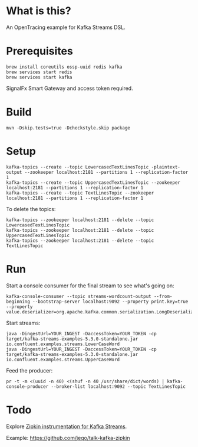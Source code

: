 # What is this?

An OpenTracing example for Kafka Streams DSL.

# Prerequisites

```
brew install coreutils ossp-uuid redis kafka
brew services start redis
brew services start kafka
```

SignalFx Smart Gateway and access token required.

# Build

```
mvn -Dskip.tests=true -Dcheckstyle.skip package 
```

# Setup

```
kafka-topics --create --topic LowercasedTextLinesTopic -plaintext-output --zookeeper localhost:2181 --partitions 1 --replication-factor 1
kafka-topics --create --topic UppercasedTextLinesTopic --zookeeper localhost:2181 --partitions 1 --replication-factor 1
kafka-topics --create --topic TextLinesTopic --zookeeper localhost:2181 --partitions 1 --replication-factor 1
```

To delete the topics:

```
kafka-topics --zookeeper localhost:2181 --delete --topic LowercasedTextLinesTopic
kafka-topics --zookeeper localhost:2181 --delete --topic UppercasedTextLinesTopic
kafka-topics --zookeeper localhost:2181 --delete --topic TextLinesTopic
```

# Run

Start a console consumer for the final stream to see what's going on:

```
kafka-console-consumer --topic streams-wordcount-output --from-beginning --bootstrap-server localhost:9092 --property print.key=true --property value.deserializer=org.apache.kafka.common.serialization.LongDeserializer
```

Start streams: 

```
java -DingestUrl=YOUR_INGEST -DaccessToken=YOUR_TOKEN -cp target/kafka-streams-examples-5.3.0-standalone.jar io.confluent.examples.streams.LowerCaseWord
java -DingestUrl=YOUR_INGEST -DaccessToken=YOUR_TOKEN -cp target/kafka-streams-examples-5.3.0-standalone.jar io.confluent.examples.streams.UpperCaseWord
```

Feed the producer:

```
pr -t -m <(uuid -n 40) <(shuf -n 40 /usr/share/dict/words) | kafka-console-producer --broker-list localhost:9092 --topic TextLinesTopic
```

# Todo

Explore [Zipkin instrumentation for Kafka Streams][].

Example: https://github.com/jeqo/talk-kafka-zipkin


[Zipkin instrumentation for Kafka Streams]: https://github.com/openzipkin/brave/tree/master/instrumentation/kafka-streams

